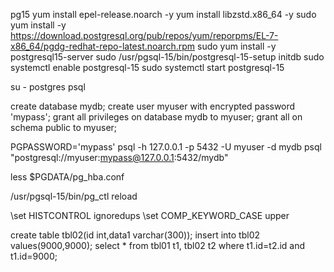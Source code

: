 
pg15
yum install epel-release.noarch -y
yum install libzstd.x86_64 -y
sudo yum install -y https://download.postgresql.org/pub/repos/yum/reporpms/EL-7-x86_64/pgdg-redhat-repo-latest.noarch.rpm
sudo yum install -y postgresql15-server
sudo /usr/pgsql-15/bin/postgresql-15-setup initdb
sudo systemctl enable postgresql-15
sudo systemctl start postgresql-15

su - postgres
psql

create database mydb;
create user myuser with encrypted password 'mypass';
grant all privileges on database mydb to myuser;
grant all on schema public to myuser;

PGPASSWORD='mypass' psql -h 127.0.0.1 -p 5432 -U myuser -d mydb
psql "postgresql://myuser:mypass@127.0.0.1:5432/mydb"

less $PGDATA/pg_hba.conf

/usr/pgsql-15/bin/pg_ctl reload

\set HISTCONTROL ignoredups
\set COMP_KEYWORD_CASE upper


create table tbl02(id int,data1 varchar(300));
insert into tbl02 values(9000,9000);
select * from tbl01 t1, tbl02 t2 where t1.id=t2.id and t1.id=9000;
